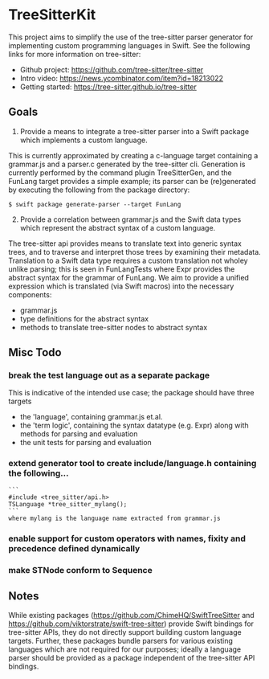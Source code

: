 # TreeSitterKit

This project aims to simplify the use of the tree-sitter parser generator for implementing custom programming languages in Swift.
See the following links for more information on tree-sitter:
  - Github project: https://github.com/tree-sitter/tree-sitter
  - Intro video: https://news.ycombinator.com/item?id=18213022
  - Getting started: https://tree-sitter.github.io/tree-sitter


## Goals

1) Provide a means to integrate a tree-sitter parser into a Swift package which implements a custom language.

This is currently approximated by creating a c-language target containing a grammar.js and a parser.c generated by the tree-sitter cli.
Generation is currently performed by the command plugin TreeSitterGen, and the FunLang target provides a simple example;
its parser can be (re)generated by executing the following from the package directory:

    $ swift package generate-parser --target FunLang 


2) Provide a correlation between grammar.js and the Swift data types which represent the abstract syntax of a custom language.

The tree-sitter api provides means to translate text into generic syntax trees, and to traverse and interpret those trees by examining their metadata.
Translation to a Swift data type requires a custom translation not wholey unlike parsing; this is seen in FunLangTests where Expr provides the abstract syntax for the grammar of FunLang.
We aim to provide a unified expression which is translated (via Swift macros) into the necessary components:
  - grammar.js
  - type definitions for the abstract syntax
  - methods to translate tree-sitter nodes to abstract syntax


## Misc Todo

### break the test language out as a separate package

This is indicative of the intended use case; the package should have three targets
  - the 'language', containing grammar.js et.al.
  - the 'term logic', containing the syntax datatype (e.g. Expr) along with methods for parsing and evaluation
  - the unit tests for parsing and evaluation

### extend generator tool to create include/language.h containing the following... 
    ```
    #include <tree_sitter/api.h>
    TSLanguage *tree_sitter_mylang();
    ```
    where mylang is the language name extracted from grammar.js

### enable support for custom operators with names, fixity and precedence defined dynamically

### make STNode conform to Sequence


## Notes

While existing packages (https://github.com/ChimeHQ/SwiftTreeSitter and https://github.com/viktorstrate/swift-tree-sitter) provide Swift bindings for tree-sitter APIs, they do not directly support building custom language targets.
Further, these packages bundle parsers for various existing languages which are not required for our purposes; ideally a language parser should be provided as a package independent of the tree-sitter API bindings.
